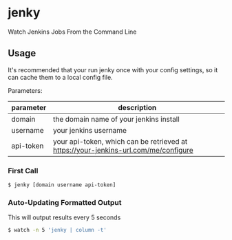 jenky
=====

Watch Jenkins Jobs From the Command Line

## Usage

It's recommended that your run jenky once with your config settings, so it can cache them to a local config file.

Parameters:

| parameter | description
|-----------|-------------------------------------------------------------------------------------|
| domain    | the domain name of your jenkins install                                             |
| username  | your jenkins username                                                               |
| api-token | your api-token, which can be retrieved at https://your-jenkins-url.com/me/configure |

### First Call

```bash
$ jenky [domain username api-token]
```

### Auto-Updating Formatted Output

This will output results every 5 seconds

```bash
$ watch -n 5 'jenky | column -t'
```